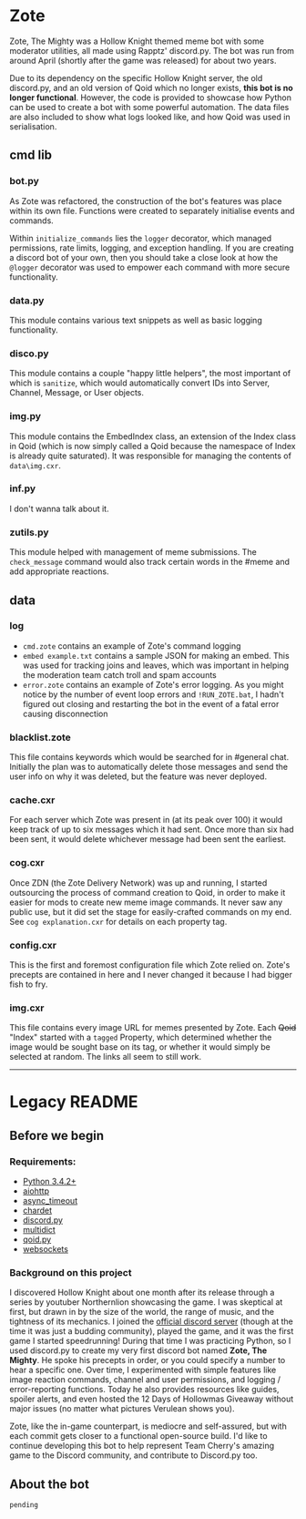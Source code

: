 # Zote

Zote, The Mighty was a Hollow Knight themed meme bot with some moderator utilities, all made using Rapptz' discord.py. The bot was run from around April (shortly after the game was released) for about two years.

Due to its dependency on the specific Hollow Knight server, the old discord.py, and an old version of Qoid which no longer exists, **this bot is no longer functional**. However, the code is provided to showcase how Python can be used to create a bot with some powerful automation. The data files are also included to show what logs looked like, and how Qoid was used in serialisation.

## cmd lib

### bot.py

As Zote was refactored, the construction of the bot's features was place within its own file. Functions were created to separately initialise events and commands.

Within `initialize_commands` lies the `logger` decorator, which managed permissions, rate limits, logging, and exception handling. If you are creating a discord bot of your own, then you should take a close look at how the `@logger` decorator was used to empower each command with more secure functionality.

### data.py

This module contains various text snippets as well as basic logging functionality.

### disco.py

This module contains a couple "happy little helpers", the most important of which is `sanitize`, which would automatically convert IDs into Server, Channel, Message, or User objects.

### img.py

This module contains the EmbedIndex class, an extension of the Index class in Qoid (which is now simply called a Qoid because the namespace of Index is already quite saturated). It was responsible for managing the contents of `data\img.cxr`.

### inf.py

I don't wanna talk about it.

### zutils.py

This module helped with management of meme submissions. The `check_message` command would also track certain words in the #meme and add appropriate reactions.

## data

### log

* `cmd.zote` contains an example of Zote's command logging
* `embed example.txt` contains a sample JSON for making an embed. This was used for tracking joins and leaves, which was important in helping the moderation team catch troll and spam accounts
* `error.zote` contains an example of Zote's error logging. As you might notice by the number of event loop errors and `!RUN_ZOTE.bat`, I hadn't figured out closing and restarting the bot in the event of a fatal error causing disconnection

### blacklist.zote

This file contains keywords which would be searched for in #general chat. Initially the plan was to automatically delete those messages and send the user info on why it was deleted, but the feature was never deployed.

### cache.cxr

For each server which Zote was present in (at its peak over 100) it would keep track of up to six messages which it had sent. Once more than six had been sent, it would delete whichever message had been sent the earliest.

### cog.cxr

Once ZDN (the Zote Delivery Network) was up and running, I started outsourcing the process of command creation to Qoid, in order to make it easier for mods to create new meme image commands. It never saw any public use, but it did set the stage for easily-crafted commands on my end. See `cog explanation.cxr` for details on each property tag.

### config.cxr

This is the first and foremost configuration file which Zote relied on. Zote's precepts are contained in here and I never changed it because I had bigger fish to fry.

### img.cxr

This file contains every image URL for memes presented by Zote. Each ~~Qoid~~ "Index" started with a `tagged` Property, which determined whether the image would be sought base on its tag, or whether it would simply be selected at random. The links all seem to still work.

___

# Legacy README

## Before we begin

### Requirements: 
* [Python 3.4.2+](https://www.python.org/downloads/)
* [aiohttp](https://github.com/aio-libs/aiohttp/releases/latest)
* [async_timeout](https://github.com/aio-libs/async-timeout/releases/latest)
* [chardet](https://github.com/chardet/chardet/releases/latest)
* [discord.py](https://github.com/Rapptz/discord.py/releases/tag/v0.16.12)
* [multidict](https://github.com/aio-libs/multidict/releases/latest)
* [qoid.py](https://github.com/jozborn/Qoid.py/releases/tag/1.0.0a)
* [websockets](https://github.com/Lawouach/WebSocket-for-Python/releases/tag/0.4.2)

### Background on this project

I discovered Hollow Knight about one month after its release through a series by youtuber Northernlion showcasing the game. I was skeptical at first, but drawn in by the size of the world, the range of music, and the tightness of its mechanics. I joined the [official discord server](http://discord.me/hollowknight) (though at the time it was just a budding community), played the game, and it was the first game I started speedrunning! During that time I was practicing Python, so I used discord.py to create my very first discord bot named **Zote, The Mighty**. He spoke his precepts in order, or you could specify a number to hear a specific one. Over time, I experimented with simple features like image reaction commands, channel and user permissions, and logging / error-reporting functions. Today he also provides resources like guides, spoiler alerts, and even hosted the 12 Days of Hollowmas Giveaway without major issues (no matter what pictures Verulean shows you).

Zote, like the in-game counterpart, is mediocre and self-assured, but with each commit gets closer to a functional open-source build. I'd like to continue developing this bot to help represent Team Cherry's amazing game to the Discord community, and contribute to Discord.py too.

## About the bot

`pending`
